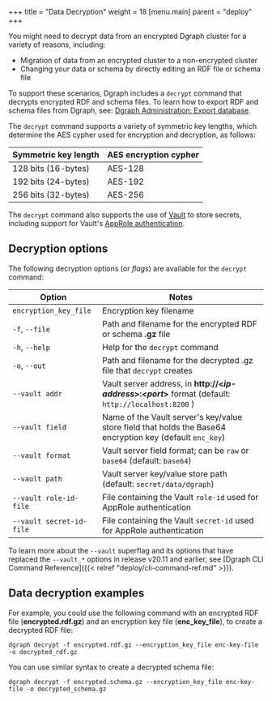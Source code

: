 +++
title = "Data Decryption"
weight = 18
[menu.main]
    parent = "deploy"
+++

You might need to decrypt data from an encrypted Dgraph cluster for a variety of
reasons, including:

* Migration of data from an encrypted cluster to a non-encrypted cluster
* Changing your data or schema by directly editing an RDF file or schema file

To support these scenarios, Dgraph includes a `decrypt`
command that decrypts encrypted RDF and schema files. To learn how to export RDF
and schema files from Dgraph, see:
[Dgraph Administration: Export database](/deploy/dgraph-administration/#exporting-database).

The `decrypt` command supports a variety of symmetric key lengths, which
determine the AES cypher used for encryption and decryption, as follows:


| Symmetric key length | AES encryption cypher |
|----------------------|-----------------------|
| 128 bits (16-bytes)  |  AES-128              |
| 192 bits (24-bytes)  |  AES-192              |
| 256 bits (32-bytes)  |  AES-256              |


The `decrypt` command also supports the use of
[Vault](https://www.vaultproject.io/) to store secrets, including support for
Vault's
[AppRole authentication](https://www.vaultproject.io/docs/auth/approle.html).

## Decryption options

The following decryption options (or *flags*) are available for the `decrypt` command:

| Option                      | Notes                                                                |
|-----------------------------|----------------------------------------------------------------------|
|`encryption_key_file`        | Encryption key filename                                              |
|`-f`, `--file`               | Path and filename for the encrypted RDF or schema **.gz** file       |
|`-h`, `--help`               | Help for the `decrypt` command                                       |
|`-o`, `--out`                | Path and filename for the decrypted .gz file that `decrypt` creates  |
|`--vault addr`               | Vault server address, in **http://&lt;*ip-address*&gt;:&lt;*port*&gt;** format (default: `http://localhost:8200` ) |
|`--vault field`              | Name of the Vault server's key/value store field that holds the Base64 encryption key (default `enc_key`) |
|`--vault format`             | Vault server field format; can be `raw` or `base64` (default: `base64`) |
|`--vault path`               | Vault server key/value store path (default: `secret/data/dgraph`)       |
|`--vault role-id-file`        | File containing the Vault `role-id` used for AppRole authentication     |
|`--vault secret-id-file`      |  File containing the Vault `secret-id` used for AppRole authentication  |

To learn more about the `--vault` superflag and its options that have replaced
the `--vault_*` options in release v20.11 and earlier, see
[Dgraph CLI Command Reference]({{< relref "deploy/cli-command-ref.md" >}}).

## Data decryption examples 

For example, you could use the following command with an encrypted RDF file
(**encrypted.rdf.gz**) and an encryption key file (**enc_key_file**), to
create a decrypted RDF file:

```
dgraph decrypt -f encrypted.rdf.gz --encryption_key_file enc-key-file -o decrypted_rdf.gz
```

You can use similar syntax to create a decrypted schema file:

```
dgraph decrypt -f encrypted.schema.gz --encryption_key_file enc-key-file -o decrypted_schema.gz
```


